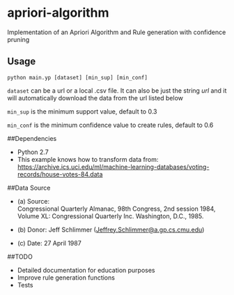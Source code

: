 # apriori-algorithm
Implementation of an Apriori Algorithm and Rule generation with confidence pruning

## Usage
`python main.yp [dataset] [min_sup] [min_conf]`

`dataset` can be a url or a local .csv file. It can also be just the string *url* and it will automatically download the data from the url listed below

`min_sup` is the minimum support value, default to 0.3

`min_conf` is the minimum confidence value to create rules, default to 0.6

##Dependencies
* Python 2.7
* This example knows how to transform data from: https://archive.ics.uci.edu/ml/machine-learning-databases/voting-records/house-votes-84.data

##Data Source
*    (a) Source:  
                Congressional Quarterly Almanac, 98th Congress, 
                 2nd session 1984, Volume XL: Congressional Quarterly Inc. 
                 Washington, D.C., 1985.

*    (b) Donor: Jeff Schlimmer (Jeffrey.Schlimmer@a.gp.cs.cmu.edu)
*    (c) Date: 27 April 1987 

##TODO
* Detailed documentation for education purposes
* Improve rule generation functions
* Tests
